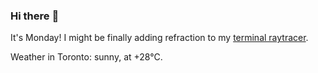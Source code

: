 ### Hi there :wave:

It's Monday! I might be finally adding refraction to my [terminal raytracer](https://github.com/bewuethr/bash-raytracer).

Weather in Toronto: sunny, at +28°C.
